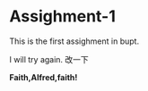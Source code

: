 # Assighment-1
 This is the first assighment in bupt.

I will try again.
改一下

**Faith,Alfred,faith!**